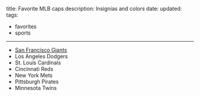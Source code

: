 title: Favorite MLB caps
description: Insignias and colors
date:
updated:
tags:
- favorites
- sports
---

- [San Francisco Giants](http://www.sportslogos.net/logos/view/k04fv0hukg05n3f8et45jey88/San_Francisco_Giants/1994/Cap_Logo)
- Los Angeles Dodgers
- St. Louis Cardinals
- Cincinnati Reds
- New York Mets
- Pittsburgh Pirates
- Minnesota Twins
